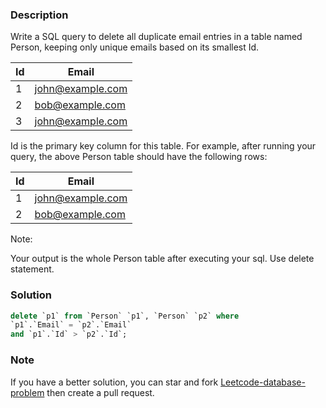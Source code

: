 ### Description

Write a SQL query to delete all duplicate email entries in a table named Person, keeping only unique emails based on its smallest Id.

| Id | Email            |
|----|------------------|
| 1  | john@example.com |
| 2  | bob@example.com  |
| 3  | john@example.com |

Id is the primary key column for this table.
For example, after running your query, the above Person table should have the following rows:

| Id | Email            |
|----|------------------|
| 1  | john@example.com |
| 2  | bob@example.com  |

Note:

Your output is the whole Person table after executing your sql. Use delete statement.

### Solution

```sql
delete `p1` from `Person` `p1`, `Person` `p2` where
`p1`.`Email` = `p2`.`Email`
and `p1`.`Id` > `p2`.`Id`;
```

### Note

If you have a better solution, you can star and fork [Leetcode-database-problem](https://github.com/xx19941215/Leetcode-database-problem) then create a pull request.